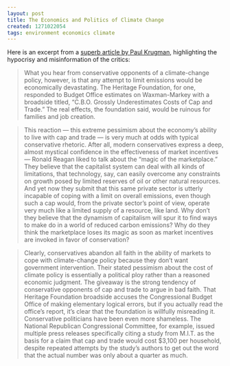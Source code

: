 ```yaml
---
layout: post
title: The Economics and Politics of Climate Change
created: 1271022054
tags: environment economics climate
---
```

Here is an excerpt from a [superb article by Paul Krugman](http://www.nytimes.com/2010/04/11/magazine/11Economy-t.html), highlighting the hypocrisy and misinformation of the critics:

> What you hear from conservative opponents of a climate-change policy, however, is that any attempt to limit emissions would be economically devastating. The Heritage Foundation, for one, responded to Budget Office estimates on Waxman-Markey with a broadside titled, “C.B.O. Grossly Underestimates Costs of Cap and Trade.” The real effects, the foundation said, would be ruinous for families and job creation.

> This reaction — this extreme pessimism about the economy’s ability to live with cap and trade — is very much at odds with typical conservative rhetoric. After all, modern conservatives express a deep, almost mystical confidence in the effectiveness of market incentives — Ronald Reagan liked to talk about the “magic of the marketplace.” They believe that the capitalist system can deal with all kinds of limitations, that technology, say, can easily overcome any constraints on growth posed by limited reserves of oil or other natural resources. And yet now they submit that this same private sector is utterly incapable of coping with a limit on overall emissions, even though such a cap would, from the private sector’s point of view, operate very much like a limited supply of a resource, like land. Why don’t they believe that the dynamism of capitalism will spur it to find ways to make do in a world of reduced carbon emissions? Why do they think the marketplace loses its magic as soon as market incentives are invoked in favor of conservation?

> Clearly, conservatives abandon all faith in the ability of markets to cope with climate-change policy because they don’t want government intervention. Their stated pessimism about the cost of climate policy is essentially a political ploy rather than a reasoned economic judgment. The giveaway is the strong tendency of conservative opponents of cap and trade to argue in bad faith. That Heritage Foundation broadside accuses the Congressional Budget Office of making elementary logical errors, but if you actually read the office’s report, it’s clear that the foundation is willfully misreading it. Conservative politicians have been even more shameless. The National Republican Congressional Committee, for example, issued multiple press releases specifically citing a study from M.I.T. as the basis for a claim that cap and trade would cost $3,100 per household, despite repeated attempts by the study’s authors to get out the word that the actual number was only about a quarter as much.
